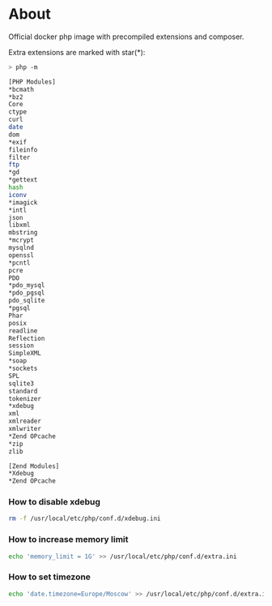 About
=====

Official docker php image with precompiled extensions and composer.

Extra extensions are marked with star(*):

```bash
> php -m

[PHP Modules]
*bcmath
*bz2
Core
ctype
curl
date
dom
*exif
fileinfo
filter
ftp
*gd
*gettext
hash
iconv
*imagick
*intl
json
libxml
mbstring
*mcrypt
mysqlnd
openssl
*pcntl
pcre
PDO
*pdo_mysql
*pdo_pgsql
pdo_sqlite
*pgsql
Phar
posix
readline
Reflection
session
SimpleXML
*soap
*sockets
SPL
sqlite3
standard
tokenizer
*xdebug
xml
xmlreader
xmlwriter
*Zend OPcache
*zip
zlib

[Zend Modules]
*Xdebug
*Zend OPcache
```


### How to disable xdebug
```bash
rm -f /usr/local/etc/php/conf.d/xdebug.ini
```

### How to increase memory limit
```bash
echo 'memory_limit = 1G' >> /usr/local/etc/php/conf.d/extra.ini

```

### How to set timezone
```bash
echo 'date.timezone=Europe/Moscow' >> /usr/local/etc/php/conf.d/extra.ini
```